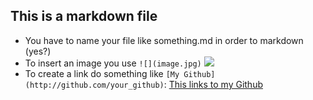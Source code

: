 ## This is a markdown file

* You have to name your file like something.md in order to markdown (yes?)
* To insert an image you use `![](image.jpg)`
![](http://lazowska.cs.washington.edu/MS/DS.wordle.jpg)
* To create a link do something like `[My Github](http://github.com/your_github)`: [This links to my Github](http://github.com/lisun7170)
